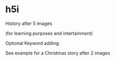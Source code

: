 h5i
===

History after 5 images

(for learning purposes and intertainment)

Optional Keyword adding.

See example for a Christmas story after 2 images
